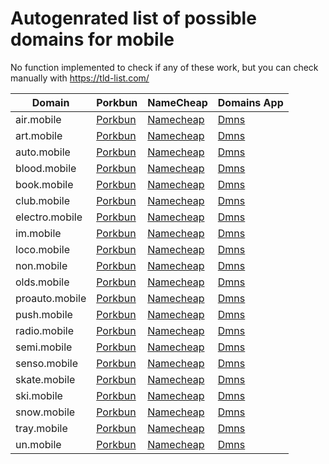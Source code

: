 # Autogenrated list of possible domains for mobile

No function implemented to check if any of these work, but you can check manually with https://tld-list.com/

| Domain | Porkbun | NameCheap | Domains App |
|---|---|---|---|
| air.mobile | [Porkbun](https://porkbun.com/checkout/search?prb=e814663da1&tlds=&idnLanguage=&search=search&q=air.mobile) | [Namecheap](https://www.namecheap.com/domains/registration/results/?domain=air.mobile) | [Dmns](https://dmns.app/domains?q=air.mobile) |
| art.mobile | [Porkbun](https://porkbun.com/checkout/search?prb=e814663da1&tlds=&idnLanguage=&search=search&q=art.mobile) | [Namecheap](https://www.namecheap.com/domains/registration/results/?domain=art.mobile) | [Dmns](https://dmns.app/domains?q=art.mobile) |
| auto.mobile | [Porkbun](https://porkbun.com/checkout/search?prb=e814663da1&tlds=&idnLanguage=&search=search&q=auto.mobile) | [Namecheap](https://www.namecheap.com/domains/registration/results/?domain=auto.mobile) | [Dmns](https://dmns.app/domains?q=auto.mobile) |
| blood.mobile | [Porkbun](https://porkbun.com/checkout/search?prb=e814663da1&tlds=&idnLanguage=&search=search&q=blood.mobile) | [Namecheap](https://www.namecheap.com/domains/registration/results/?domain=blood.mobile) | [Dmns](https://dmns.app/domains?q=blood.mobile) |
| book.mobile | [Porkbun](https://porkbun.com/checkout/search?prb=e814663da1&tlds=&idnLanguage=&search=search&q=book.mobile) | [Namecheap](https://www.namecheap.com/domains/registration/results/?domain=book.mobile) | [Dmns](https://dmns.app/domains?q=book.mobile) |
| club.mobile | [Porkbun](https://porkbun.com/checkout/search?prb=e814663da1&tlds=&idnLanguage=&search=search&q=club.mobile) | [Namecheap](https://www.namecheap.com/domains/registration/results/?domain=club.mobile) | [Dmns](https://dmns.app/domains?q=club.mobile) |
| electro.mobile | [Porkbun](https://porkbun.com/checkout/search?prb=e814663da1&tlds=&idnLanguage=&search=search&q=electro.mobile) | [Namecheap](https://www.namecheap.com/domains/registration/results/?domain=electro.mobile) | [Dmns](https://dmns.app/domains?q=electro.mobile) |
| im.mobile | [Porkbun](https://porkbun.com/checkout/search?prb=e814663da1&tlds=&idnLanguage=&search=search&q=im.mobile) | [Namecheap](https://www.namecheap.com/domains/registration/results/?domain=im.mobile) | [Dmns](https://dmns.app/domains?q=im.mobile) |
| loco.mobile | [Porkbun](https://porkbun.com/checkout/search?prb=e814663da1&tlds=&idnLanguage=&search=search&q=loco.mobile) | [Namecheap](https://www.namecheap.com/domains/registration/results/?domain=loco.mobile) | [Dmns](https://dmns.app/domains?q=loco.mobile) |
| non.mobile | [Porkbun](https://porkbun.com/checkout/search?prb=e814663da1&tlds=&idnLanguage=&search=search&q=non.mobile) | [Namecheap](https://www.namecheap.com/domains/registration/results/?domain=non.mobile) | [Dmns](https://dmns.app/domains?q=non.mobile) |
| olds.mobile | [Porkbun](https://porkbun.com/checkout/search?prb=e814663da1&tlds=&idnLanguage=&search=search&q=olds.mobile) | [Namecheap](https://www.namecheap.com/domains/registration/results/?domain=olds.mobile) | [Dmns](https://dmns.app/domains?q=olds.mobile) |
| proauto.mobile | [Porkbun](https://porkbun.com/checkout/search?prb=e814663da1&tlds=&idnLanguage=&search=search&q=proauto.mobile) | [Namecheap](https://www.namecheap.com/domains/registration/results/?domain=proauto.mobile) | [Dmns](https://dmns.app/domains?q=proauto.mobile) |
| push.mobile | [Porkbun](https://porkbun.com/checkout/search?prb=e814663da1&tlds=&idnLanguage=&search=search&q=push.mobile) | [Namecheap](https://www.namecheap.com/domains/registration/results/?domain=push.mobile) | [Dmns](https://dmns.app/domains?q=push.mobile) |
| radio.mobile | [Porkbun](https://porkbun.com/checkout/search?prb=e814663da1&tlds=&idnLanguage=&search=search&q=radio.mobile) | [Namecheap](https://www.namecheap.com/domains/registration/results/?domain=radio.mobile) | [Dmns](https://dmns.app/domains?q=radio.mobile) |
| semi.mobile | [Porkbun](https://porkbun.com/checkout/search?prb=e814663da1&tlds=&idnLanguage=&search=search&q=semi.mobile) | [Namecheap](https://www.namecheap.com/domains/registration/results/?domain=semi.mobile) | [Dmns](https://dmns.app/domains?q=semi.mobile) |
| senso.mobile | [Porkbun](https://porkbun.com/checkout/search?prb=e814663da1&tlds=&idnLanguage=&search=search&q=senso.mobile) | [Namecheap](https://www.namecheap.com/domains/registration/results/?domain=senso.mobile) | [Dmns](https://dmns.app/domains?q=senso.mobile) |
| skate.mobile | [Porkbun](https://porkbun.com/checkout/search?prb=e814663da1&tlds=&idnLanguage=&search=search&q=skate.mobile) | [Namecheap](https://www.namecheap.com/domains/registration/results/?domain=skate.mobile) | [Dmns](https://dmns.app/domains?q=skate.mobile) |
| ski.mobile | [Porkbun](https://porkbun.com/checkout/search?prb=e814663da1&tlds=&idnLanguage=&search=search&q=ski.mobile) | [Namecheap](https://www.namecheap.com/domains/registration/results/?domain=ski.mobile) | [Dmns](https://dmns.app/domains?q=ski.mobile) |
| snow.mobile | [Porkbun](https://porkbun.com/checkout/search?prb=e814663da1&tlds=&idnLanguage=&search=search&q=snow.mobile) | [Namecheap](https://www.namecheap.com/domains/registration/results/?domain=snow.mobile) | [Dmns](https://dmns.app/domains?q=snow.mobile) |
| tray.mobile | [Porkbun](https://porkbun.com/checkout/search?prb=e814663da1&tlds=&idnLanguage=&search=search&q=tray.mobile) | [Namecheap](https://www.namecheap.com/domains/registration/results/?domain=tray.mobile) | [Dmns](https://dmns.app/domains?q=tray.mobile) |
| un.mobile | [Porkbun](https://porkbun.com/checkout/search?prb=e814663da1&tlds=&idnLanguage=&search=search&q=un.mobile) | [Namecheap](https://www.namecheap.com/domains/registration/results/?domain=un.mobile) | [Dmns](https://dmns.app/domains?q=un.mobile) |
